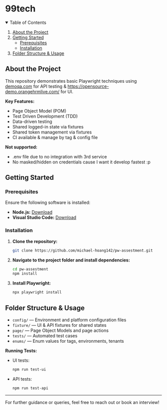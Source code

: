 # 99tech

<!-- TABLE OF CONTENTS -->
<details open>
    <summary>Table of Contents</summary>
    <ol>
        <li>
            <a href="#about-the-project">About the Project</a>
        </li>
        <li>
            <a href="#getting-started">Getting Started</a>
            <ul>
                <li><a href="#prerequisites">Prerequisites</a></li>
                <li><a href="#installation">Installation</a></li>
            </ul>
        </li>
        <li>
            <a href="#folder-structure--usage">Folder Structure & Usage</a>
        </li>
    </ol>
</details>

## About the Project

This repository demonstrates basic Playwright techniques using [demoqa.com](https://demoqa.com/) for API testing & https://opensource-demo.orangehrmlive.com/ for UI.

**Key Features:**
- Page Object Model (POM)
- Test Driven Development (TDD)
- Data-driven testing
- Shared logged-in state via fixtures
- Shared token management via fixtures
- CI available & manage by tag & config file

**Not supported:**
- .env file due to no integration with 3rd service
- No masked/hidden on credentials cause I want it develop fastest :p 

## Getting Started

### Prerequisites

Ensure the following software is installed:

- **Node.js:** [Download](https://nodejs.org/en/download/)
- **Visual Studio Code:** [Download](https://code.visualstudio.com/download)

### Installation

1. **Clone the repository:**
     ```sh
     git clone https://github.com/michael-hoang142/pw-assestment.git
     ```

2. **Navigate to the project folder and install dependencies:**
     ```sh
     cd pw-assestment
     npm install
     ```

3. **Install Playwright:**
     ```sh
     npx playwright install
     ```

## Folder Structure & Usage

- `config/` — Environment and platform configuration files
- `fixture/` — UI & API fixtures for shared states
- `page/` — Page Object Models and page actions
- `tests/` — Automated test cases
- `enums/` — Enum values for tags, environments, tenants

**Running Tests:**

- UI tests:
    ```sh
    npm run test-ui
    ```
- API tests:
    ```sh
    npm run test-api
    ```

---

For further guidance or queries, feel free to reach out or book an interview!
